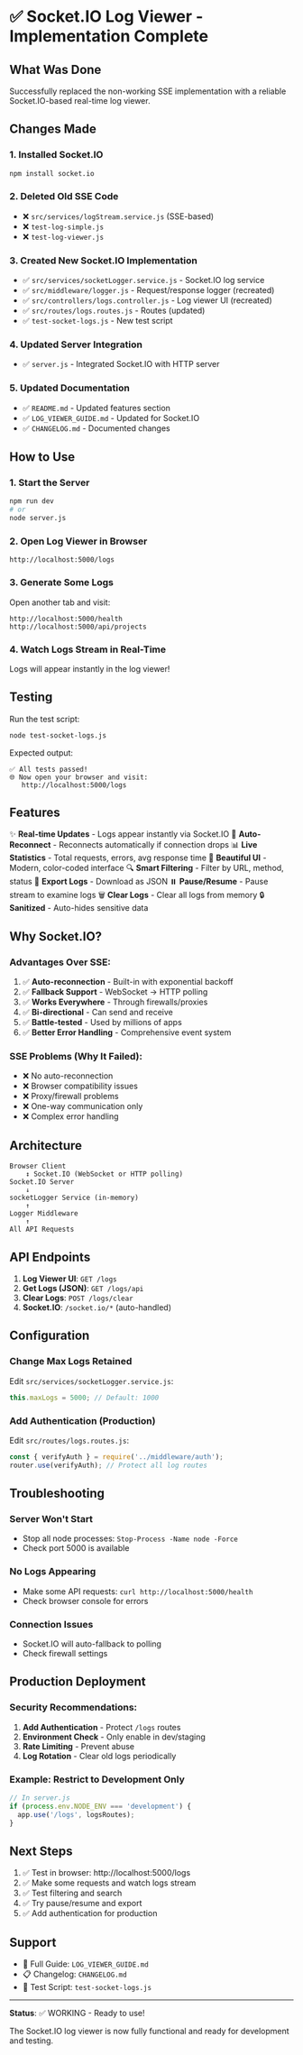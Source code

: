 # ✅ Socket.IO Log Viewer - Implementation Complete

## What Was Done

Successfully replaced the non-working SSE implementation with a reliable Socket.IO-based real-time log viewer.

## Changes Made

### 1. Installed Socket.IO
```bash
npm install socket.io
```

### 2. Deleted Old SSE Code
- ❌ `src/services/logStream.service.js` (SSE-based)
- ❌ `test-log-simple.js`
- ❌ `test-log-viewer.js`

### 3. Created New Socket.IO Implementation
- ✅ `src/services/socketLogger.service.js` - Socket.IO log service
- ✅ `src/middleware/logger.js` - Request/response logger (recreated)
- ✅ `src/controllers/logs.controller.js` - Log viewer UI (recreated)
- ✅ `src/routes/logs.routes.js` - Routes (updated)
- ✅ `test-socket-logs.js` - New test script

### 4. Updated Server Integration
- ✅ `server.js` - Integrated Socket.IO with HTTP server

### 5. Updated Documentation
- ✅ `README.md` - Updated features section
- ✅ `LOG_VIEWER_GUIDE.md` - Updated for Socket.IO
- ✅ `CHANGELOG.md` - Documented changes

## How to Use

### 1. Start the Server
```bash
npm run dev
# or
node server.js
```

### 2. Open Log Viewer in Browser
```
http://localhost:5000/logs
```

### 3. Generate Some Logs
Open another tab and visit:
```
http://localhost:5000/health
http://localhost:5000/api/projects
```

### 4. Watch Logs Stream in Real-Time
Logs will appear instantly in the log viewer!

## Testing

Run the test script:
```bash
node test-socket-logs.js
```

Expected output:
```
✅ All tests passed!
🌐 Now open your browser and visit:
   http://localhost:5000/logs
```

## Features

✨ **Real-time Updates** - Logs appear instantly via Socket.IO
🔄 **Auto-Reconnect** - Reconnects automatically if connection drops
📊 **Live Statistics** - Total requests, errors, avg response time
🎨 **Beautiful UI** - Modern, color-coded interface
🔍 **Smart Filtering** - Filter by URL, method, status
💾 **Export Logs** - Download as JSON
⏸️ **Pause/Resume** - Pause stream to examine logs
🗑️ **Clear Logs** - Clear all logs from memory
🔒 **Sanitized** - Auto-hides sensitive data

## Why Socket.IO?

### Advantages Over SSE:
1. ✅ **Auto-reconnection** - Built-in with exponential backoff
2. ✅ **Fallback Support** - WebSocket → HTTP polling
3. ✅ **Works Everywhere** - Through firewalls/proxies
4. ✅ **Bi-directional** - Can send and receive
5. ✅ **Battle-tested** - Used by millions of apps
6. ✅ **Better Error Handling** - Comprehensive event system

### SSE Problems (Why It Failed):
- ❌ No auto-reconnection
- ❌ Browser compatibility issues
- ❌ Proxy/firewall problems
- ❌ One-way communication only
- ❌ Complex error handling

## Architecture

```
Browser Client
    ↕ Socket.IO (WebSocket or HTTP polling)
Socket.IO Server
    ↓
socketLogger Service (in-memory)
    ↑
Logger Middleware
    ↑
All API Requests
```

## API Endpoints

1. **Log Viewer UI**: `GET /logs`
2. **Get Logs (JSON)**: `GET /logs/api`
3. **Clear Logs**: `POST /logs/clear`
4. **Socket.IO**: `/socket.io/*` (auto-handled)

## Configuration

### Change Max Logs Retained
Edit `src/services/socketLogger.service.js`:
```javascript
this.maxLogs = 5000; // Default: 1000
```

### Add Authentication (Production)
Edit `src/routes/logs.routes.js`:
```javascript
const { verifyAuth } = require('../middleware/auth');
router.use(verifyAuth); // Protect all log routes
```

## Troubleshooting

### Server Won't Start
- Stop all node processes: `Stop-Process -Name node -Force`
- Check port 5000 is available

### No Logs Appearing
- Make some API requests: `curl http://localhost:5000/health`
- Check browser console for errors

### Connection Issues
- Socket.IO will auto-fallback to polling
- Check firewall settings

## Production Deployment

### Security Recommendations:
1. **Add Authentication** - Protect `/logs` routes
2. **Environment Check** - Only enable in dev/staging
3. **Rate Limiting** - Prevent abuse
4. **Log Rotation** - Clear old logs periodically

### Example: Restrict to Development Only
```javascript
// In server.js
if (process.env.NODE_ENV === 'development') {
  app.use('/logs', logsRoutes);
}
```

## Next Steps

1. ✅ Test in browser: http://localhost:5000/logs
2. ✅ Make some requests and watch logs stream
3. ✅ Test filtering and search
4. ✅ Try pause/resume and export
5. ✅ Add authentication for production

## Support

- 📖 Full Guide: `LOG_VIEWER_GUIDE.md`
- 📋 Changelog: `CHANGELOG.md`
- 🧪 Test Script: `test-socket-logs.js`

---

**Status**: ✅ WORKING - Ready to use!

The Socket.IO log viewer is now fully functional and ready for development and testing.

